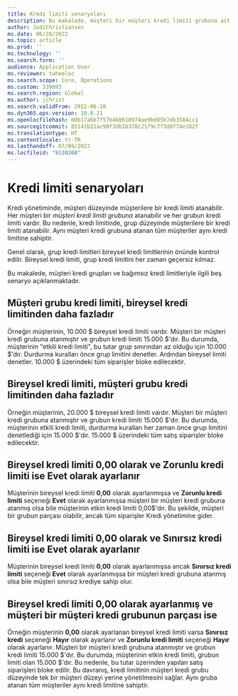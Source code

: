 ```yaml
---
title: Kredi limiti senaryoları
description: Bu makalede, müşteri bir müşteri kredi limiti grubuna ait olduğunda müşteri kredi limitinin nasıl denetlendiği açıklanır.
author: JodiChristiansen
ms.date: 06/28/2022
ms.topic: article
ms.prod: ''
ms.technology: ''
ms.search.form: ''
audience: Application User
ms.reviewer: twheeloc
ms.search.scope: Core, Operations
ms.custom: 539093
ms.search.region: Global
ms.author: jchrist
ms.search.validFrom: 2022-06-28
ms.dyn365.ops.version: 10.0.21
ms.openlocfilehash: 60b17a6b7f57b468610974ae9bd05b7db3584cc1
ms.sourcegitcommit: 85141b21ac90f3db1b378c21f9c7f3d8f74e182f
ms.translationtype: HT
ms.contentlocale: tr-TR
ms.lasthandoff: 07/09/2022
ms.locfileid: "9130268"
---
```

# <a name="credit-limit-scenarios"></a>Kredi limiti senaryoları

Kredi yönetiminde, müşteri düzeyinde müşterilere bir kredi limiti atanabilir. Her müşteri bir *müşteri kredi limiti grubuna* atanabilir ve her grubun kredi limiti vardır. Bu nedenle, kredi limitinde, grup düzeyinde müşterilere bir kredi limiti atanabilir. Aynı müşteri kredi grubuna atanan tüm müşteriler aynı kredi limitine sahiptir.

Genel olarak, grup kredi limitleri bireysel kredi limitlerinin önünde kontrol edilir. Bireysel kredi limiti, grup kredi limitini her zaman geçersiz kılmaz.

Bu makalede, müşteri kredi grupları ve bağımsız kredi limitleriyle ilgili beş senaryo açıklanmaktadır.

## <a name="the-customer-group-credit-limit-is-more-than-the-individual-credit-limit"></a>Müşteri grubu kredi limiti, bireysel kredi limitinden daha fazladır

Örneğin müşterinin, 10.000 $ bireysel kredi limiti vardır. Müşteri bir müşteri kredi grubuna atanmıştır ve grubun kredi limiti 15.000 $'dır. Bu durumda, müşterinin "etkili kredi limiti", bu tutar grup sınırından az olduğu için 10.000 $'dır. Durdurma kuralları önce grup limitini denetler. Ardından bireysel limiti denetler. 10.000 $ üzerindeki tüm siparişler bloke edilecektir.

## <a name="the-individual-credit-limit-is-more-than-the-customer-group-credit-limit"></a>Bireysel kredi limiti, müşteri grubu kredi limitinden daha fazladır

Örneğin müşterinin, 20.000 $ bireysel kredi limiti vardır. Müşteri bir müşteri kredi grubuna atanmıştır ve grubun kredi limiti 15.000 $'dır. Bu durumda, müşterinin etkili kredi limiti, durdurma kuralları her zaman önce grup limitini denetlediği için 15.000 $'dır. 15.000 $ üzerindeki tüm satış siparişler bloke edilecektir.

## <a name="the-individual-credit-limit-is-set-to-000-and-mandatory-credit-limit-is-set-to-yes"></a>Bireysel kredi limiti 0,00 olarak ve Zorunlu kredi limiti ise Evet olarak ayarlanır

Müşterinin bireysel kredi limiti **0,00** olarak ayarlanmışsa ve **Zorunlu kredi limiti** seçeneği **Evet** olarak ayarlanmışsa müşteri bir müşteri kredi grubuna atanmış olsa bile müşterinin etkin kredi limiti  0,00$'dır. Bu şekilde, müşteri bir grubun parçası olabilir, ancak tüm siparişler Kredi yönetimine gider.

## <a name="the-individual-credit-limit-is-set-to-000-and-unlimited-credit-limit-is-set-to-yes"></a>Bireysel kredi limiti 0,00 olarak ve Sınırsız kredi limiti ise Evet olarak ayarlanır

Müşterinin bireysel kredi limiti **0,00** olarak ayarlanmışsa ancak **Sınırsız kredi limiti** seçeneği **Evet** olarak ayarlanmışsa bir müşteri kredi grubuna atanmış olsa bile müşteri sınırsız krediye sahip olur.

## <a name="the-individual-credit-limit-is-set-to-000-and-the-customer-is-part-of-a-customer-credit-group"></a>Bireysel kredi limiti 0,00 olarak ayarlanmış ve müşteri bir müşteri kredi grubunun parçası ise

Örneğin müşterinin **0,00** olarak ayarlanan bireysel kredi limiti varsa **Sınırsız kredi** seçeneği **Hayır** olarak ayarlanır ve **Zorunlu kredi limiti** seçeneği **Hayır** olarak ayarlanır. Müşteri bir müşteri kredi grubuna atanmıştır ve grubun kredi limiti 15.000 $'dır. Bu durumda, müşterinin etkin kredi limiti, grubun limiti olan 15.000 $'dır. Bu nedenle, bu tutar üzerinden yapılan satış siparişleri bloke edilir. Bu davranış, kredi limitinin müşteri kredi grubu düzeyinde tek bir müşteri düzeyi yerine yönetilmesini sağlar. Aynı gruba atanan tüm müşteriler aynı kredi limitine sahiptir.
